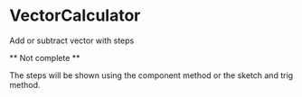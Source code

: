 # VectorCalculator
Add or subtract vector with steps


** Not complete **

The steps will be shown using the component method or the sketch and trig method.
